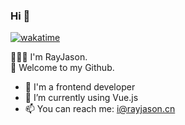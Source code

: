 ### Hi 👋

[![wakatime](https://wakatime.com/badge/user/fb2b54d9-fe3f-45bc-a049-6758337869af.svg)](https://wakatime.com/@fb2b54d9-fe3f-45bc-a049-6758337869af)

🧑🏻‍💻 I'm RayJason.  
🚀 Welcome to my Github.
- 🔭 I'm a frontend developer
- 🌱 I’m currently using Vue.js
- 📫 You can reach me: i@rayjason.cn


